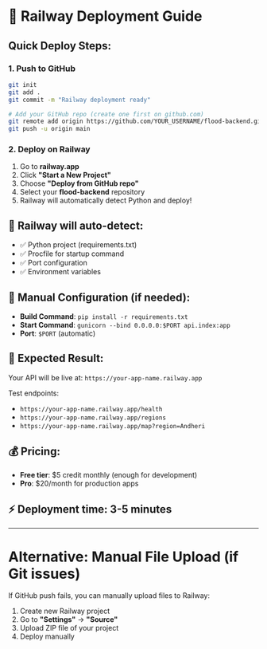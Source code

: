 # 🚂 Railway Deployment Guide

## Quick Deploy Steps:

### 1. Push to GitHub
```bash
git init
git add .
git commit -m "Railway deployment ready"

# Add your GitHub repo (create one first on github.com)
git remote add origin https://github.com/YOUR_USERNAME/flood-backend.git
git push -u origin main
```

### 2. Deploy on Railway
1. Go to **railway.app**
2. Click **"Start a New Project"**
3. Choose **"Deploy from GitHub repo"**
4. Select your **flood-backend** repository
5. Railway will automatically detect Python and deploy!

## 🎯 Railway will auto-detect:
- ✅ Python project (requirements.txt)
- ✅ Procfile for startup command
- ✅ Port configuration
- ✅ Environment variables

## 🔧 Manual Configuration (if needed):
- **Build Command**: `pip install -r requirements.txt`
- **Start Command**: `gunicorn --bind 0.0.0.0:$PORT api.index:app`
- **Port**: `$PORT` (automatic)

## 📱 Expected Result:
Your API will be live at: `https://your-app-name.railway.app`

Test endpoints:
- `https://your-app-name.railway.app/health`
- `https://your-app-name.railway.app/regions`
- `https://your-app-name.railway.app/map?region=Andheri`

## 💰 Pricing:
- **Free tier**: $5 credit monthly (enough for development)
- **Pro**: $20/month for production apps

## ⚡ Deployment time: 3-5 minutes

---

# Alternative: Manual File Upload (if Git issues)

If GitHub push fails, you can manually upload files to Railway:

1. Create new Railway project
2. Go to **"Settings"** → **"Source"**
3. Upload ZIP file of your project
4. Deploy manually
